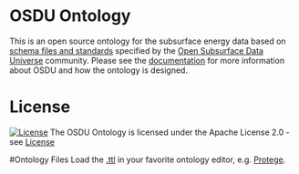 # OSDU Ontology 
This is an open source ontology for the subsurface energy data based on [schema files and standards](https://community.opengroup.org/osdu/platform/data-flow/data-loading/open-test-data/-/tree/master/rc--3.0.0/3-schema) specified by the [Open Subsurface Data Universe](https://osduforum.org/) community.
Please see the [documentation](./docs) for more information about OSDU and how the ontology is designed.

# License
[![License](https://img.shields.io/badge/License-Apache_2.0-blue.svg)](https://opensource.org/licenses/Apache-2.0)
The OSDU Ontology is licensed under the Apache License 2.0 - see [License](./License)

#Ontology Files
Load the [.ttl](./ttl/OSDU.ttl) in your favorite ontology editor, e.g. [Protege](https://protege.stanford.edu/products.php#desktop-protege).